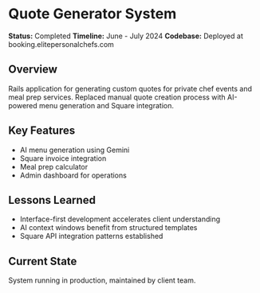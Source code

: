 # Quote Generator System

**Status:** Completed
**Timeline:** June - July 2024
**Codebase:** Deployed at booking.elitepersonalchefs.com

## Overview
Rails application for generating custom quotes for private chef events and meal prep services. Replaced manual quote creation process with AI-powered menu generation and Square integration.

## Key Features
- AI menu generation using Gemini
- Square invoice integration
- Meal prep calculator
- Admin dashboard for operations

## Lessons Learned
- Interface-first development accelerates client understanding
- AI context windows benefit from structured templates
- Square API integration patterns established

## Current State
System running in production, maintained by client team.